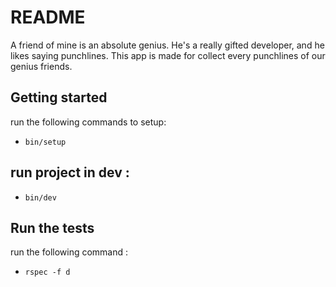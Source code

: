 # README

A friend of mine is an absolute genius. He's a really gifted developer, and he likes saying punchlines.
This app is made for collect every punchlines of our genius friends.

## Getting started

run the following commands to setup:

- `bin/setup`

## run project in dev :

- `bin/dev`

## Run the tests

run the following command :

- `rspec -f d`